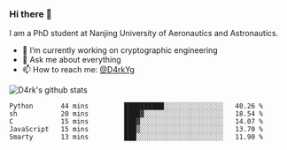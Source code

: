 ### Hi there 👋

I am a PhD student at Nanjing University of Aeronautics and Astronautics.

- 🔭 I’m currently working on cryptographic engineering
- 💬 Ask me about everything
- 📫 How to reach me: [@D4rkYg](https://twitter.com/D4rkYg)

![D4rk's github stats](https://github-readme-stats.vercel.app/api?username=dd4rk&show_icons=true&title_color=fff&icon_color=79ff97&text_color=9f9f9f&bg_color=151515)

<!--START_SECTION:waka-->
```text
Python       44 mins         ██████████░░░░░░░░░░░░░░░   40.26 % 
sh           20 mins         ████▓░░░░░░░░░░░░░░░░░░░░   18.54 % 
C            15 mins         ███▓░░░░░░░░░░░░░░░░░░░░░   14.07 % 
JavaScript   15 mins         ███▒░░░░░░░░░░░░░░░░░░░░░   13.70 % 
Smarty       13 mins         ███░░░░░░░░░░░░░░░░░░░░░░   11.90 % 
```
<!--END_SECTION:waka-->
